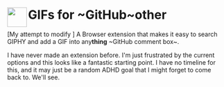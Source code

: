 # <img src="src/images/icon48.png" width="45" align="left"> GIFs for ~GitHub~other

[My attempt to modify ] A Browser extension that makes it easy to search GIPHY and add a GIF into any**thing** ~GitHub comment box~.


I have never made an extension before. I'm just frustrated by the current
options and this looks like a fantastic starting point. I have no timeline for
this, and it may just be a random ADHD goal that I might forget to come back
to. We'll see.

